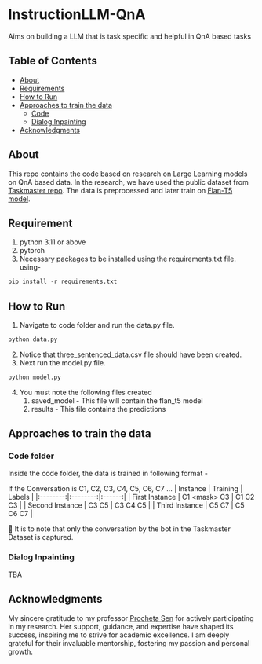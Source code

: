 # InstructionLLM-QnA
Aims on building a LLM that is task specific and helpful in QnA based tasks

## Table of Contents
- [About](#about)
- [Requirements](#requirements)
- [How to Run](#how-to-run)
- [Approaches to train the data](#approaches-to-train-the-data)
    - [Code](#code-folder)
    - [Dialog Inpainting](#dialog-inpainting)
- [Acknowledgments](#acknowledgments)

## About
This repo contains the code based on research on Large Learning models on QnA based data. In the research, we have used the public dataset from [Taskmaster repo](https://github.com/google-research-datasets/Taskmaster/tree/master/TM-3-2020). The data is preprocessed and later train on [Flan-T5 model](https://huggingface.co/docs/transformers/model_doc/flan-t5).

## Requirement
1. python 3.11 or above
2. pytorch
3. Necessary packages to be installed using the requirements.txt file. using-
```python
pip install -r requirements.txt
```

## How to Run
1. Navigate to code folder and run the data.py file.
```python
python data.py
```
2. Notice that three_sentenced_data.csv file should have been created.
3. Next run the model.py file.
```python
python model.py
```
4. You must note the following files created
    1. saved_model - This file will contain the flan_t5 model
    2. results - This file contains the predictions

## Approaches to train the data
### Code folder
Inside the code folder, the data is trained in following format - 

If the Conversation is C1, C2, C3, C4, C5, C6, C7 ...
| Instance | Training | Labels |
|:--------:|:--------:|:------:|
| First Instance | C1 \<mask\> C3 | C1 C2 C3 |
| Second Instance | C3 <mask> C5 | C3 C4 C5 |
| Third Instance | C5 <mask> C7 | C5 C6 C7 |

:book: It is to note that only the conversation by the bot in the Taskmaster Dataset is captured.

### Dialog Inpainting
TBA

## Acknowledgments
My sincere gratitude to my professor [Procheta Sen](https://procheta.github.io/sprocheta/) for actively participating in my research. Her support, guidance, and expertise have shaped its success, inspiring me to strive for academic excellence. I am deeply grateful for their invaluable mentorship, fostering my passion and personal growth.
